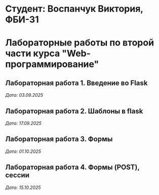 # Студент: Воспанчук Виктория, ФБИ-31

# Лабораторные работы по второй части курса "Web-программирование"

## Лабораторная работа 1. Введение во Flask

*Дата: 03.09.2025*

 ## Лабораторная работа 2. Шаблоны в flask

*Дата: 17.09.2025*

## Лабораторная работа 3. Формы

 *Дата: 01.10.2025*

 ## Лабораторная работа 4. Формы (POST), сессии

 *Дата: 15.10.2025*
 
 
